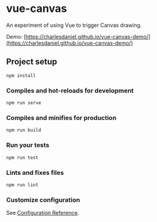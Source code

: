 # vue-canvas

An experiment of using Vue to trigger Canvas drawing.

Demo: [https://charlesdaniel.github.io/vue-canvas-demo/](https://charlesdaniel.github.io/vue-canvas-demo/)


## Project setup
```
npm install
```

### Compiles and hot-reloads for development
```
npm run serve
```

### Compiles and minifies for production
```
npm run build
```

### Run your tests
```
npm run test
```

### Lints and fixes files
```
npm run lint
```

### Customize configuration
See [Configuration Reference](https://cli.vuejs.org/config/).
